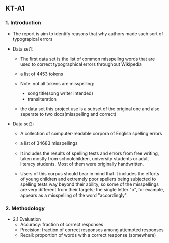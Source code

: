 ## KT-A1

### 1. Introduction
+ The report is aim to identify reasons that why authors made such sort of typograpical errors 

+ Data set1:
	- The first data set is the list of common misspellng words that are used to correct typographical errors throughout Wikipedia
	- a list of 4453 tokens
	- Note: not all tokens are misspelling: 
		- song title(song writer intended)
		- transliteration

	- the data set this project use is a subset of the original one and also seperate to two docs(misspelling and correct)

+ Data set2:
	- A collection of computer-readable corpora of English spelling errors
	- a list of 34683 misspellings
	- It includes the results of spelling tests and errors from free writing, taken mostly from schoolchildren, university students or adult literacy students. Most of them were originally handwritten.

	- Users of this corpus should bear in mind that it includes the efforts of young children and extremely poor spellers being subjected to spelling tests way beyond their ability, so some of the misspellings are very different from their targets; the single letter "o", for example, appears as a misspelling of the word "accordingly".

### 2. Methodology

+ 2.1 Evaluation
	- Accuracy: fraction of correct responses
	- Precision: fraction of correct responses among attempted responses
	- Recall: proportion of words with a correct response (somewhere)
